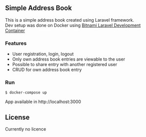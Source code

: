 ## Simple Address Book

This is a simple address book created using Laravel framework.  
Dev setup was done on Docker using [Bitnami Laravel Development Container](https://hub.docker.com/r/bitnami/laravel/)

### Features

- User registration, login, logout
- Only own address book entries are viewable to the user
- Possible to share entry with another registered user
- CRUD for own address book entry


### Run

````
$ docker-compose up
````
App available in http://localhost:3000 

## License

Currently no licence
